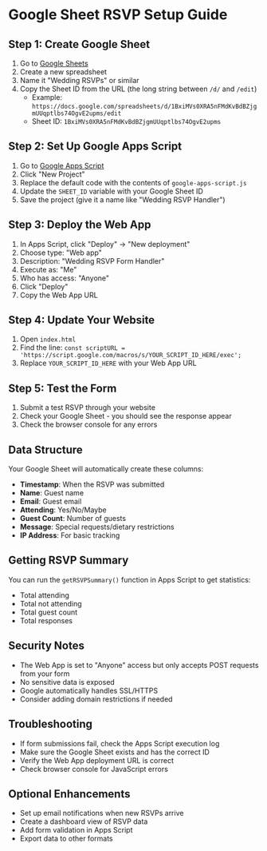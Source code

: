 # Google Sheet RSVP Setup Guide

## Step 1: Create Google Sheet
1. Go to [Google Sheets](https://sheets.google.com)
2. Create a new spreadsheet
3. Name it "Wedding RSVPs" or similar
4. Copy the Sheet ID from the URL (the long string between `/d/` and `/edit`)
   - Example: `https://docs.google.com/spreadsheets/d/1BxiMVs0XRA5nFMdKvBdBZjgmUUqptlbs74OgvE2upms/edit`
   - Sheet ID: `1BxiMVs0XRA5nFMdKvBdBZjgmUUqptlbs74OgvE2upms`

## Step 2: Set Up Google Apps Script
1. Go to [Google Apps Script](https://script.google.com)
2. Click "New Project"
3. Replace the default code with the contents of `google-apps-script.js`
4. Update the `SHEET_ID` variable with your Google Sheet ID
5. Save the project (give it a name like "Wedding RSVP Handler")

## Step 3: Deploy the Web App
1. In Apps Script, click "Deploy" → "New deployment"
2. Choose type: "Web app"
3. Description: "Wedding RSVP Form Handler"
4. Execute as: "Me"
5. Who has access: "Anyone"
6. Click "Deploy"
7. Copy the Web App URL

## Step 4: Update Your Website
1. Open `index.html`
2. Find the line: `const scriptURL = 'https://script.google.com/macros/s/YOUR_SCRIPT_ID_HERE/exec';`
3. Replace `YOUR_SCRIPT_ID_HERE` with your Web App URL

## Step 5: Test the Form
1. Submit a test RSVP through your website
2. Check your Google Sheet - you should see the response appear
3. Check the browser console for any errors

## Data Structure
Your Google Sheet will automatically create these columns:
- **Timestamp**: When the RSVP was submitted
- **Name**: Guest name
- **Email**: Guest email
- **Attending**: Yes/No/Maybe
- **Guest Count**: Number of guests
- **Message**: Special requests/dietary restrictions
- **IP Address**: For basic tracking

## Getting RSVP Summary
You can run the `getRSVPSummary()` function in Apps Script to get statistics:
- Total attending
- Total not attending  
- Total guest count
- Total responses

## Security Notes
- The Web App is set to "Anyone" access but only accepts POST requests from your form
- No sensitive data is exposed
- Google automatically handles SSL/HTTPS
- Consider adding domain restrictions if needed

## Troubleshooting
- If form submissions fail, check the Apps Script execution log
- Make sure the Google Sheet exists and has the correct ID
- Verify the Web App deployment URL is correct
- Check browser console for JavaScript errors

## Optional Enhancements
- Set up email notifications when new RSVPs arrive
- Create a dashboard view of RSVP data
- Add form validation in Apps Script
- Export data to other formats